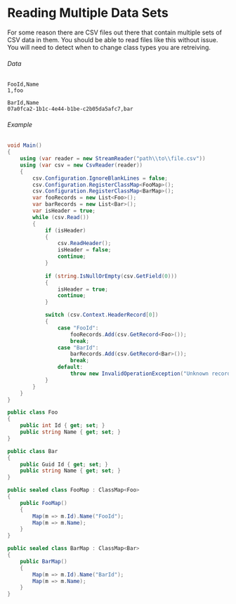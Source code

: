 # Reading Multiple Data Sets

For some reason there are CSV files out there that contain multiple sets of CSV data in them. You should be able to read files like this without issue. You will need to detect when to change class types you are retreiving.

###### Data
```
FooId,Name
1,foo

BarId,Name
07a0fca2-1b1c-4e44-b1be-c2b05da5afc7,bar
```

###### Example

```cs
void Main()
{
    using (var reader = new StreamReader("path\\to\\file.csv"))
    using (var csv = new CsvReader(reader))
    {
		csv.Configuration.IgnoreBlankLines = false;
		csv.Configuration.RegisterClassMap<FooMap>();
		csv.Configuration.RegisterClassMap<BarMap>();
		var fooRecords = new List<Foo>();
		var barRecords = new List<Bar>();
		var isHeader = true;
		while (csv.Read())
		{
			if (isHeader)
			{
				csv.ReadHeader();
				isHeader = false;
				continue;
			}
			
			if (string.IsNullOrEmpty(csv.GetField(0)))
			{
				isHeader = true;
				continue;
			}

			switch (csv.Context.HeaderRecord[0])
			{
				case "FooId":
					fooRecords.Add(csv.GetRecord<Foo>());
					break;
				case "BarId":
					barRecords.Add(csv.GetRecord<Bar>());
					break;
				default:
					throw new InvalidOperationException("Unknown record type.");
			}
		}
    }
}

public class Foo
{
    public int Id { get; set; }
    public string Name { get; set; }
}

public class Bar
{
	public Guid Id { get; set; }
	public string Name { get; set; }
}

public sealed class FooMap : ClassMap<Foo>
{
	public FooMap()
	{
		Map(m => m.Id).Name("FooId");
		Map(m => m.Name);
	}
}

public sealed class BarMap : ClassMap<Bar>
{
	public BarMap()
	{
		Map(m => m.Id).Name("BarId");
		Map(m => m.Name);
	}
}
```
